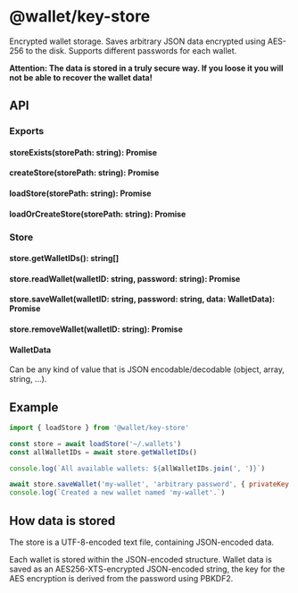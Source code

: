 # @wallet/key-store

Encrypted wallet storage. Saves arbitrary JSON data encrypted using AES-256 to the disk. Supports different passwords for each wallet.

**Attention: The data is stored in a truly secure way. If you loose it you will not be able to recover the wallet data!**

## API

### Exports

#### storeExists(storePath: string): Promise<bool>
#### createStore(storePath: string): Promise<Store>
#### loadStore(storePath: string): Promise<Store>
#### loadOrCreateStore(storePath: string): Promise<Store>

### Store

#### store.getWalletIDs(): string[]
#### store.readWallet(walletID: string, password: string): Promise<WalletData>
#### store.saveWallet(walletID: string, password: string, data: WalletData): Promise<void>
#### store.removeWallet(walletID: string): Promise<void>

#### WalletData

Can be any kind of value that is JSON encodable/decodable (object, array, string, ...).


## Example

```js
import { loadStore } from '@wallet/key-store'

const store = await loadStore('~/.wallets')
const allWalletIDs = await store.getWalletIDs()

console.log(`All available wallets: ${allWalletIDs.join(', ')}`)

await store.saveWallet('my-wallet', 'arbitrary password', { privateKey: 'super secret private key' })
console.log(`Created a new wallet named 'my-wallet'.`)
```


## How data is stored

The store is a UTF-8-encoded text file, containing JSON-encoded data.

Each wallet is stored within the JSON-encoded structure. Wallet data is saved as an AES256-XTS-encrypted JSON-encoded string, the key for the AES encryption is derived from the password using PBKDF2.
